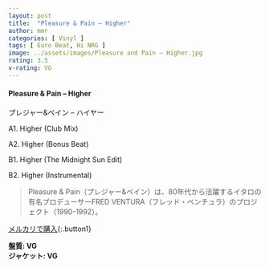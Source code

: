 ```yaml
---
layout: post
title:  "Pleasure & Pain – Higher"
author: mmr
categories: [ Vinyl ]
tags: [ Euro Beat, Hi NRG ]
image: ../assets/images/Pleasure and Pain – Higher.jpg
rating: 3.5
v-rating: VG
---
```


#### Pleasure & Pain – Higher

プレジャー&ペイン – ハイヤー

A1. Higher (Club Mix)

A2. Higher (Bonus Beat)

B1. Higher (The Midnight Sun Edit)

B2. Higher (Instrumental)

> Pleasure & Pain（プレジャー&ペイン）は、80年代から活躍するイタロの有名プロデューサーFRED VENTURA（フレッド・ベンチュラ）のプロジェクト（1990-1992）。

[メルカリで購入](https://jp.mercari.com/item/m33072683805){:.button1}

<div class="mt-4 mb-4 d-flex align-items-center">
<strong class="mr-1">盤質: VG</strong>
</div>
<div class="mt-4 mb-4 d-flex align-items-center">
<strong class="mr-1">ジャケット: VG</strong>
</div>
